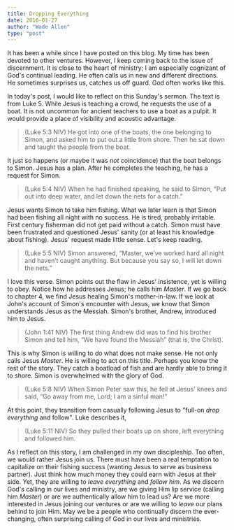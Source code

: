 ```yaml
---
title: Dropping Everything
date: 2016-01-27
author: "Wade Allen"
type: "post"
---
```

 
It has been a while since I have posted on this blog. My time has been devoted to other ventures. However, I keep coming back to the issue of discernment. It is close to the heart of ministry; I am especially cognizant of God's continual leading. He often calls us in new and different directions. He sometimes surprises us, catches us off guard. God often works like this.

In today's post, I would like to reflect on this Sunday's sermon. The text is from Luke 5. While Jesus is teaching a crowd, he requests the use of a boat. It is not uncommon for ancient teachers to use a boat as a pulpit. It would provide a place of visibility and acoustic advantage.

>(Luke 5:3 NIV) He got into one of the boats, the one belonging to Simon, and asked him to put out a little from shore. Then he sat down and taught the people from the boat.

It just so happens (or maybe it was _not_ coincidence) that the boat belongs to Simon. Jesus has a plan. After he completes the teaching, he has a request for Simon. 

>(Luke 5:4 NIV) When he had finished speaking, he said to Simon, “Put out into deep water, and let down the nets for a catch.”

Jesus wants Simon to take him fishing. What we later learn is that Simon had been fishing all night with no success. He is tired, probably irritable. First century fisherman did not get paid without a catch. Simon must have been frustrated and questioned Jesus' sanity (or at least his knowledge about fishing). Jesus' request made little sense. Let's keep reading. 

>(Luke 5:5 NIV) Simon answered, “Master, we’ve worked hard all night and haven’t caught anything. But because you say so, I will let down the nets.”

I love this verse. Simon points out the flaw in Jesus' insistence, yet is willing to obey. Notice how he addresses Jesus; he calls him _Master_. If we go back to chapter 4, we find Jesus healing Simon's mother-in-law. If we look at John's account of Simon's  encounter with Jesus, we know that Simon understands Jesus as the Messiah. Simon's brother, Andrew, introduced him to Jesus.

>(John 1:41 NIV) The first thing Andrew did was to find his brother Simon and tell him, “We have found the Messiah” (that is, the Christ).

This is why Simon is willing to do what does not make sense. He not only calls Jesus _Master_. He is willing to act on this title. Perhaps you know the rest of the story. They catch a boatload of fish and are hardly able to bring it to shore. Simon is overwhelmed with the glory of God.

>(Luke 5:8 NIV) When Simon Peter saw this, he fell at Jesus’ knees and said, “Go away from me, Lord; I am a sinful man!”

At this point, they transition from casually following Jesus to "full-on _drop everything_ and follow". Luke describes it,

>(Luke 5:11 NIV) So they pulled their boats up on shore, left everything and followed him.

As I reflect on this story, I am challenged in my own discipleship. Too often, we would rather Jesus join us. There must have been a real temptation to capitalize on their fishing success (wanting Jesus to serve as business partner). Just think how much money they could earn with Jesus at their side. Yet, they are willing to _leave everything_ and _follow him_. As we discern God's calling in our lives and ministry, are we giving Him lip service (calling him _Master_) or are we authentically allow him to lead us? Are we more interested in Jesus joining our ventures or are we willing to _leave_ our plans behind to join Him. May we be a people who continually discern the ever-changing, often surprising calling of God in our lives and ministries.






